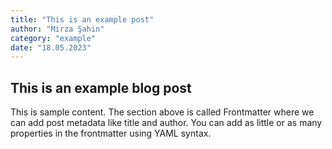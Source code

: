 ```yaml
---
title: "This is an example post"
author: "Mirza Şahin"
category: "example"
date: "18.05.2023"
---
```


## This is an example blog post

This is sample content. The section above is called Frontmatter where we can add post metadata like title and author. You can add as little or as many properties in the frontmatter using YAML syntax.
